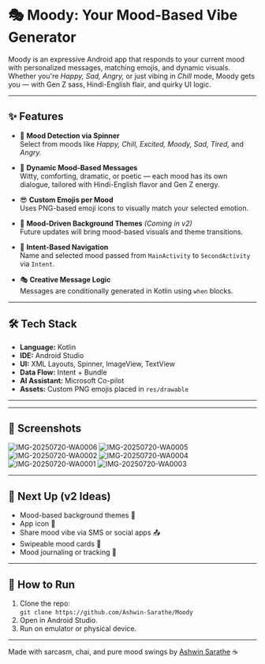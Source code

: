 # 🎭 Moody: Your Mood-Based Vibe Generator

Moody is an expressive Android app that responds to your current mood with personalized messages, matching emojis, and dynamic visuals. Whether you're *Happy, Sad, Angry,* or just vibing in *Chill* mode, Moody gets you — with Gen Z sass, Hindi-English flair, and quirky UI logic.

---

## ✨ Features

- 🎯 **Mood Detection via Spinner**  
  Select from moods like *Happy, Chill, Excited, Moody, Sad, Tired,* and *Angry.*

- 💬 **Dynamic Mood-Based Messages**  
  Witty, comforting, dramatic, or poetic — each mood has its own dialogue, tailored with Hindi-English flavor and Gen Z energy.

- 😎 **Custom Emojis per Mood**  
  Uses PNG-based emoji icons to visually match your selected emotion.

- 🎨 **Mood-Driven Background Themes** *(Coming in v2)*  
  Future updates will bring mood-based visuals and theme transitions.

- 🔁 **Intent-Based Navigation**  
  Name and selected mood passed from `MainActivity` to `SecondActivity` via `Intent`.

- 🎭 **Creative Message Logic**  
  Messages are conditionally generated in Kotlin using `when` blocks.

---

## 🛠️ Tech Stack

- **Language:** Kotlin  
- **IDE:** Android Studio  
- **UI:** XML Layouts, Spinner, ImageView, TextView  
- **Data Flow:** Intent + Bundle  
- **AI Assistant:** Microsoft Co-pilot 
- **Assets:** Custom PNG emojis placed in `res/drawable`

---


---

## 📸 Screenshots  

![IMG-20250720-WA0006](https://github.com/user-attachments/assets/ee6b460c-4e9a-4980-bb7a-a076f5dc88d1)
![IMG-20250720-WA0005](https://github.com/user-attachments/assets/5fb951b8-a70f-4634-b938-8ad0bb7f093f)
![IMG-20250720-WA0002](https://github.com/user-attachments/assets/c2f12852-c4f7-4df6-95da-1126cda26f9b)
![IMG-20250720-WA0004](https://github.com/user-attachments/assets/4d85b69b-ecb6-424b-ada7-c30c757d9f6a)
![IMG-20250720-WA0001](https://github.com/user-attachments/assets/9573e5d8-b856-4ba8-b47d-45e5df347ccb)
![IMG-20250720-WA0003](https://github.com/user-attachments/assets/9a65ac3b-2385-4821-88f3-e5157d2a316d)

---

## 🔮 Next Up (v2 Ideas)
- Mood-based background themes 🎨  
- App icon 🎯  
- Share mood vibe via SMS or social apps 📤  
- Swipeable mood cards 📱  
- Mood journaling or tracking 💭

---

## 🚀 How to Run
1. Clone the repo:  
   `git clone https://github.com/Ashwin-Sarathe/Moody`
2. Open in Android Studio.
3. Run on emulator or physical device.

---

Made with sarcasm, chai, and pure mood swings by [Ashwin Sarathe](https://github.com/Ashwin-Sarathe) ☕  
